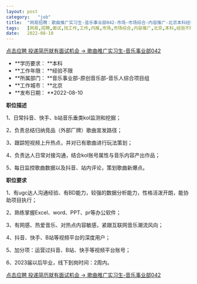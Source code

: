 ```yaml
---
layout:	post
category:	"job"
title:	"网易招聘：歌曲推广实习生-音乐事业部042-市场-市场综合-内容推广-北京本科经验不限"
tags:	[网易,招聘,面试,找工作,工作,内推,市场,市场综合,内容推广,北京,本科,经验不限]
date:	2022-08-10
---
```


[点击应聘 投递简历就有面试机会 ->  歌曲推广实习生-音乐事业部042](http://mobile.bole.netease.com/bole/boleDetail?id=35791&employeeId=346f03c3cda5f04c&key=all)



- **学历要求： **本科
- **工作年限： **经验不限
- **所属部门： **音乐事业部-原创音乐部-音乐人综合项目组
- **工作城市： **北京
- **发布日期： **2022-08-10



**职位描述**

1、日常抖音、快手、b站音乐垂类kol监测和挖掘；

2、负责总结归纳竞品（外部厂牌）歌曲宣发路径；

3、跟踪短视频上升热点，并对已有歌曲进行玩法策划；

4、负责达人日常对接沟通，结合kol账号属性与音乐内容产出作品；

5、每日监控歌曲数据以及抖音、站内评论，策划歌曲新爆点。



**职位要求**

1、有ugc达人沟通经验、有BD能力，较强的数据分析能力，性格活泼开朗，能协助项目执行；

2、熟练掌握Excel、word、PPT、pr等办公软件；

3、有网感、热爱音乐、对热点内容敏感，紧跟互联网音乐潮流风向；

4、抖音、快手、B站等视频平台的深度用户；

5、加分项：运营过抖音、B站、快手等视频平台账号；

6、2023届以后毕业，线下到岗时间：2周内。



[点击应聘 投递简历就有面试机会 ->  歌曲推广实习生-音乐事业部042](http://mobile.bole.netease.com/bole/boleDetail?id=35791&employeeId=346f03c3cda5f04c&key=all)